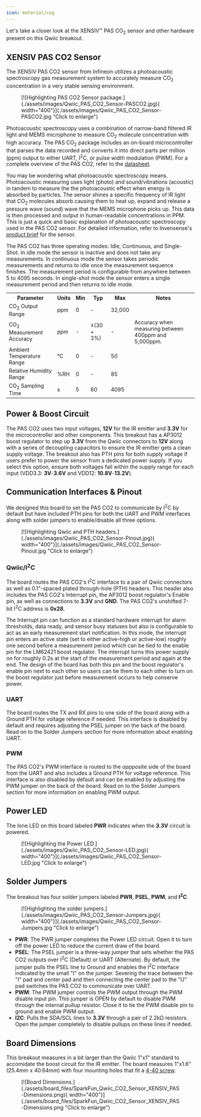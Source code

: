 ```yaml
---
icon: material/cog
---
```


Let's take a closer look at the XENSIV™ PAS CO<sub>2</sub> sensor and other hardware present on this Qwiic breakout.

## XENSIV PAS CO2 Sensor

The XENSIV PAS CO2 sensor from Infineon utilizes a photoacoustic spectroscopy gas measurement system to accurately measure CO<sub>2</sub> concentration in a very stable sensing environment. 

<figure markdown>
[![Highlighting PAS CO2 Sensor package.](./assets/images/Qwiic_PAS_CO2_Sensor-PASCO2.jpg){  width="400"}](./assets/images/Qwiic_PAS_CO2_Sensor-PASCO2.jpg "Click to enlarge")
</figure>

Photoacoustic spectroscopy uses a combination of narrow-band filtered IR light and MEMS microphone to measure CO<sub>2</sub> molecule concentration with high accuracy. The PAS CO<sub>2</sub> package includes an on-board microcontroller that parses the data recorded and converts it into direct parts per million (ppm) output to either UART, I<sup>2</sup>C, or pulse width modulation (PWM). For a complete overview of the PAS CO2, refer to the [datasheet](./assets/component_documentation/Infineon-PASCO2V01-DataSheet-v01_03-DataSheet-v01_03-EN.pdf).

You may be wondering what photoacoustic spectroscopy means. Photoacoustic measuring uses light (photo) and sound/vibrations (acoustic) in tandem to measure the the photoacoustic effect when energy is absorbed by particles. The sensor shines a specific frequency of IR light that CO<sub>2</sub> molecules absorb causing them to heat up, expand and release a pressure wave (sound) wave that the MEMS microphone picks up. This data is then processed and output in human-readable concentrations in PPM. This is just a quick and basic explanation of photoacoustic spectroscopy used in the PAS CO2 sensor. For detailed information, refer to Invensense's [product brief](https://www.infineon.com/cms/en/product/sensor/co2-sensors/#!?fileId=5546d4626b2d8e69016b69ba27c958c1) for the sensor.

The PAS CO2 has three operating modes: Idle, Continuous, and Single-Shot. In idle mode the sensor is inactive and does not take any measurements. In continuous mode the sensor takes periodic measurements and returns to idle once the measurement sequence finishes. The measurement period is configurable from anywhere between 5 to 4095 seconds. In single-shot mode the sensor enters a single measurement period and then returns to idle mode. 

<table>
    <tr>
        <th>Parameter</th>
        <th>Units</th>
        <th>Min</th>
        <th>Typ</th>
        <th>Max</th>
        <th>Notes</th>
    </tr>
    <tr>
        <td>CO<sub>2</sub> Output Range</td>
        <td>ppm</td>
        <td>0</td>
        <td>-</td>
        <td>32,000</td>
        <td></td>
    </tr>
    <tr>
        <td>CO<sub>2</sub> Measurement Accuracy</td>
        <td>ppm</td>
        <td>-</td>
        <td>&plusmn;(30 + 3%)</td>
        <td>-</td>
        <td>Accuracy when measuring between 400ppm and 5,000ppm.</td>
    </tr>
    <tr>
        <td>Ambient Temperature Range</td>
        <td>&deg;C</td>
        <td>0</td>
        <td>-</td>
        <td>50</td>
        <td></td>
    </tr>
    <tr>
        <td>Relative Humidity Range</td>
        <td>%RH</td>
        <td>0</td>
        <td>-</td>
        <td>85</td>
        </td></td>
    </tr>
    <tr>
        <td>CO<sub>2</sub> Sampling Time</td>
        <td>s</td>
        <td>5</td>
        <td>60</td>
        <td>4095</td>
        <td></td>
    </tr>
</table>

## Power & Boost Circuit

The PAS CO2 uses two input voltages, <b>12V</b> for the IR emitter and <b>3.3V</b> for the microcontroller and other components. This breakout has a AP3012 boost regulator to step up <b>3.3V</b> from the Qwiic connectors to <b>12V</b> along with a series of decoupling capacitors to ensure the IR emitter gets a clean supply voltage. The breakout also has PTH pins for both supply voltage if users prefer to power the sensor from a dedicated power supply. If you select this option, ensure both voltages fall within the supply range for each input (VDD3.3: <b>3V</b>-<b>3.6V</b> and VDD12: <b>10.8V</b>-<b>13.2V</b>).

## Communication Interfaces & Pinout

We designed this board to set the PAS CO2 to communicate by I<sup>2</sup>C by default but have included PTH pins for both the UART and PWM interfaces along with solder jumpers to enable/disable all three options.

<figure markdown>
[![Highlighting Qwiic and PTH headers.](./assets/images/Qwiic_PAS_CO2_Sensor-Pinout.jpg){  width="400"}](./assets/images/Qwiic_PAS_CO2_Sensor-Pinout.jpg "Click to enlarge")
</figure>

### Qwiic/I<sup>2</sup>C

The board routes the PAS CO2's I<sup>2</sup>C interface to a pair of Qwiic connectors as well as 0.1"-spaced plated through-hole (PTH) headers. This header also includes the PAS CO2's Interrupt pin, the AP3012 boost regulator's Enable pin, as well as connections to <b>3.3V</b> and <b>GND</b>. The PAS CO2's unshifted 7-bit I<sup>2</sup>C address is <b>0x28</b>.

The Interrupt pin can function as a standard hardware interrupt for alarm thresholds, data ready, and sensor busy statuses but also is configurable to act as an early measurement start notification. In this mode, the interrupt pin enters an active state (set to either active-high or active-low) roughly one second before a measurement period which can be tied to the enable pin for the LM62421 boost regulator. The interrupt turns this power supply on for roughly 0.2s at the start of the measurement period and again at the end. The design of the board has both this pin and the boost regulator's enable pin next to each other so users can tie them to each other to turn on the boost regulator just before measurement occurs to help conserve power.

### UART

The board routes the TX and RX pins to one side of the board along with a Ground PTH for voltage reference if needed. This interface is disabled by default and requires adjusting the PSEL jumper on the back of the board. Read on to the Solder Jumpers section for more information about enabling UART. 

### PWM

The PAS CO2's PWM interface is routed to the oppposite side of the board from the UART and also includes a Ground PTH for voltage reference. This interface is also disabled by default and can be enabled by adjusting the PWM jumper on the back of the board. Read on to the Solder Jumpers section for more information on enabling PWM output.

## Power LED

The lone LED on this board labeled <b>PWR</b> indicates when the <b>3.3V</b> circuit is powered.

<figure markdown>
[![Highlighting the Power LED.](./assets/images/Qwiic_PAS_CO2_Sensor-LED.jpg){  width="400"}](./assets/images/Qwiic_PAS_CO2_Sensor-LED.jpg "Click to enlarge")
</figure>

## Solder Jumpers

The breakout has four solder jumpers labeled <b>PWR</b>, <b>PSEL</b>, <b>PWM</b>, and <b>I<sup>2</sup>C</b>.

<figure markdown>
[![Highlighting the solder jumpers.](./assets/images/Qwiic_PAS_CO2_Sensor-Jumpers.jpg){  width="400"}](./assets/images/Qwiic_PAS_CO2_Sensor-Jumpers.jpg "Click to enlarge")
</figure>

* <b>PWR</b>: The PWR jumper completes the Power LED circuit. Open it to turn off the power LED to reduce the current draw of the board. 
* <b>PSEL</b>: The PSEL jumper is a three-way jumper that sets whether the PAS CO2 outputs over I<sup>2</sup>C (Default) or UART (Alternate). By default, the jumper pulls the PSEL line to Ground and enables the I<sup>2</sup>C interface indicated by the small "I" on the jumper. Severing the trace between the "I" pad and center pad and then connecting the center pad to the "U" pad switches the PAS CO2 to communicate over UART.
* <b>PWM</b>: The PWM jumper controls the PWM output through the PWM disable input pin. This jumper is OPEN by default to disable PWM through the internal pullup resistor. Close it to tie the PWM disable pin to ground and enable PWM output.
* <b>I</sup>2</sup>C</b>: Pulls the SDA/SCL lines to <b>3.3V</b> through a pair of 2.2k&ohm; resistors. Open the jumper completely to disable pullups on these lines if needed.

## Board Dimensions

This breakout measures in a bit larger than the Qwiic 1"x1" standard to accomidate the boost circuit for the IR emitter. The board measures 1"x1.6"(25.4mm x 40.64mm) with four mounting holes that fit a [4-40 screw](https://www.sparkfun.com/products/10453).

<figure markdown>
[![Board Dimensions.](./assets/board_files/SparkFun_Qwiic_CO2_Sensor_XENSIV_PAS-Dimensions.png){ width="400"}](./assets/board_files/SparkFun_Qwiic_CO2_Sensor_XENSIV_PAS-Dimensions.png "Click to enlarge")
</figure>
